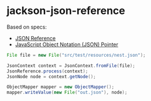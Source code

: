 jackson-json-reference
==============

Based on specs:
 * [JSON Reference](http://tools.ietf.org/html/draft-pbryan-zyp-json-ref-03)
 * [JavaScript Object Notation (JSON) Pointer](http://tools.ietf.org/html/rfc6901)


```java
File file = new File("src/test/resources/nest.json");

JsonContext context = JsonContext.fromFile(file);
JsonReference.process(context);
JsonNode node = context.getNode();

ObjectMapper mapper = new ObjectMapper();
mapper.writeValue(new File("out.json"), node);
```
